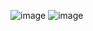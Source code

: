 ![image](https://github.com/user-attachments/assets/a07b6ed9-4884-48a1-8088-2a98e118ba0d)
![image](https://github.com/user-attachments/assets/35efc8dc-abd1-4fd0-8e78-4d7db498b52a)
